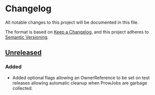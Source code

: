 # Changelog

All notable changes to this project will be documented in this file.

The format is based on [Keep a Changelog](https://keepachangelog.com/en/1.0.0/),
and this project adheres to [Semantic Versioning](https://semver.org/spec/v2.0.0.html).

## [Unreleased]

### Added

- Added optional flags allowing an OwnerReference to be set on test releases allowing automatic cleanup when ProwJobs 
  are garbage collected.

[Unreleased]: https://github.com/giantswarm/standup/tree/master
